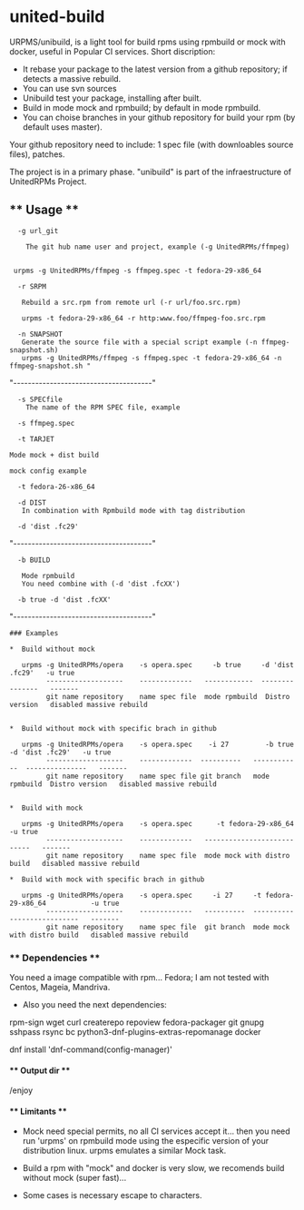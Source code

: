 # united-build


URPMS/unibuild, is a light tool for build rpms using rpmbuild or mock with docker, useful in Popular CI services. 
Short discription: 
- It rebase your package to the latest version from a github repository; if detects a massive rebuild.
- You can use svn sources
- Unibuild test your package, installing after built.
- Build in mode mock and rpmbuild; by default in mode rpmbuild.
- You can choise branches in your github repository for build your rpm (by default uses master).

Your github repository need to include: 1 spec file (with downloables source files), patches.

The project is in a primary phase. "unibuild" is part of the infraestructure of UnitedRPMs Project.


## ** Usage **

```
  -g url_git

    The git hub name user and project, example (-g UnitedRPMs/ffmpeg)


 urpms -g UnitedRPMs/ffmpeg -s ffmpeg.spec -t fedora-29-x86_64

```

```
  -r SRPM

   Rebuild a src.rpm from remote url (-r url/foo.src.rpm)

   urpms -t fedora-29-x86_64 -r http:www.foo/ffmpeg-foo.src.rpm 

```

```
  -n SNAPSHOT
   Generate the source file with a special script example (-n ffmpeg-snapshot.sh)
   urpms -g UnitedRPMs/ffmpeg -s ffmpeg.spec -t fedora-29-x86_64 -n ffmpeg-snapshot.sh "
```

"--------------------------------------"
```
  -s SPECfile
    The name of the RPM SPEC file, example 

  -s ffmpeg.spec

```

```
  -t TARJET

Mode mock + dist build

mock config example 

  -t fedora-26-x86_64
```

```
  -d DIST
   In combination with Rpmbuild mode with tag distribution 
   
  -d 'dist .fc29'

```

"--------------------------------------"

```
  -b BUILD

   Mode rpmbuild
   You need combine with (-d 'dist .fcXX')

  -b true -d 'dist .fcXX'

```

"--------------------------------------"

```
### Examples

*  Build without mock

   urpms -g UnitedRPMs/opera    -s opera.spec     -b true     -d 'dist .fc29'   -u true
         -------------------    -------------   ------------  ---------------   -------
         git name repository    name spec file  mode rpmbuild  Distro version   disabled massive rebuild


*  Build without mock with specific brach in github

   urpms -g UnitedRPMs/opera    -s opera.spec    -i 27         -b true    -d 'dist .fc29'   -u true
         -------------------    -------------  ----------   ------------  ---------------   -------
         git name repository    name spec file git branch   mode rpmbuild  Distro version   disabled massive rebuild


*  Build with mock

   urpms -g UnitedRPMs/opera    -s opera.spec      -t fedora-29-x86_64        -u true
         -------------------    -------------   ---------------------------   -------
         git name repository    name spec file  mode mock with distro build   disabled massive rebuild

*  Build with mock with specific brach in github

   urpms -g UnitedRPMs/opera    -s opera.spec     -i 27     -t fedora-29-x86_64           -u true
         -------------------    -------------   ----------  ---------------------------   -------
         git name repository    name spec file  git branch  mode mock with distro build   disabled massive rebuild

```



### ** Dependencies **

You need a image compatible with rpm... Fedora; I am not tested with Centos, Mageia, Mandriva.

* Also you need the next dependencies:

rpm-sign wget curl createrepo repoview fedora-packager git gnupg sshpass rsync bc python3-dnf-plugins-extras-repomanage docker 

dnf install 'dnf-command(config-manager)'


#### ** Output dir **
/enjoy


#### ** Limitants **
* Mock need special permits, no all CI services accept it... then you need run 'urpms' on rpmbuild mode using the especific version of your distribution linux. urpms emulates a similar Mock task.

* Build a rpm with "mock" and docker is very slow, we recomends build without mock (super fast)...
* Some cases is necessary escape to characters.


